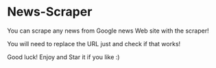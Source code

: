 # News-Scraper
You can scrape any news from Google news Web site with the scraper!

You will need to replace the URL just and check if that works!

Good luck! Enjoy and Star it if you like :)

